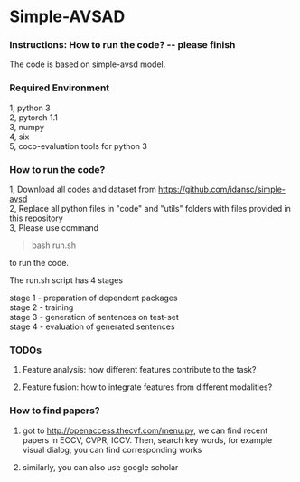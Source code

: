 # Simple-AVSAD

### Instructions: How to run the code? -- please finish

The code is based on simple-avsd model.

### Required Environment

1, python 3  
2, pytorch 1.1  
3, numpy  
4, six  
5, coco-evaluation tools for python 3  

### How to run the code?

1, Download all codes and dataset from https://github.com/idansc/simple-avsd  
2, Replace all python files in "code" and "utils" folders with files provided in this repository  
3, Please use command   
> bash run.sh  

to run the code.  
  
The run.sh script has 4 stages  

stage 1 - preparation of dependent packages  
stage 2 - training  
stage 3 - generation of sentences on test-set  
stage 4 - evaluation of generated sentences  

### TODOs

1. Feature analysis: how different features contribute to the task? 

2. Feature fusion: how to integrate features from different modalities?

### How to find papers?

1. got to http://openaccess.thecvf.com/menu.py, we can find recent papers in ECCV, CVPR, ICCV. Then, search key words, for example visual dialog, you can find corresponding works

2. similarly, you can also use google scholar

